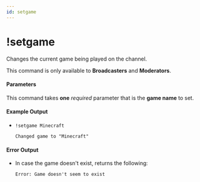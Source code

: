```yaml
---
id: setgame
---
```


# !setgame

Changes the current game being played on the channel.

This command is only available to **Broadcasters** and **Moderators**.

#### Parameters

This command takes **one** *required* parameter that is the **game name** to set.

#### Example Output

* `!setgame Minecraft`

    ```
    Changed game to "Minecraft"
    ```

#### Error Output

* In case the game doesn't exist, returns the following:

    ```
    Error: Game doesn't seem to exist
    ```
